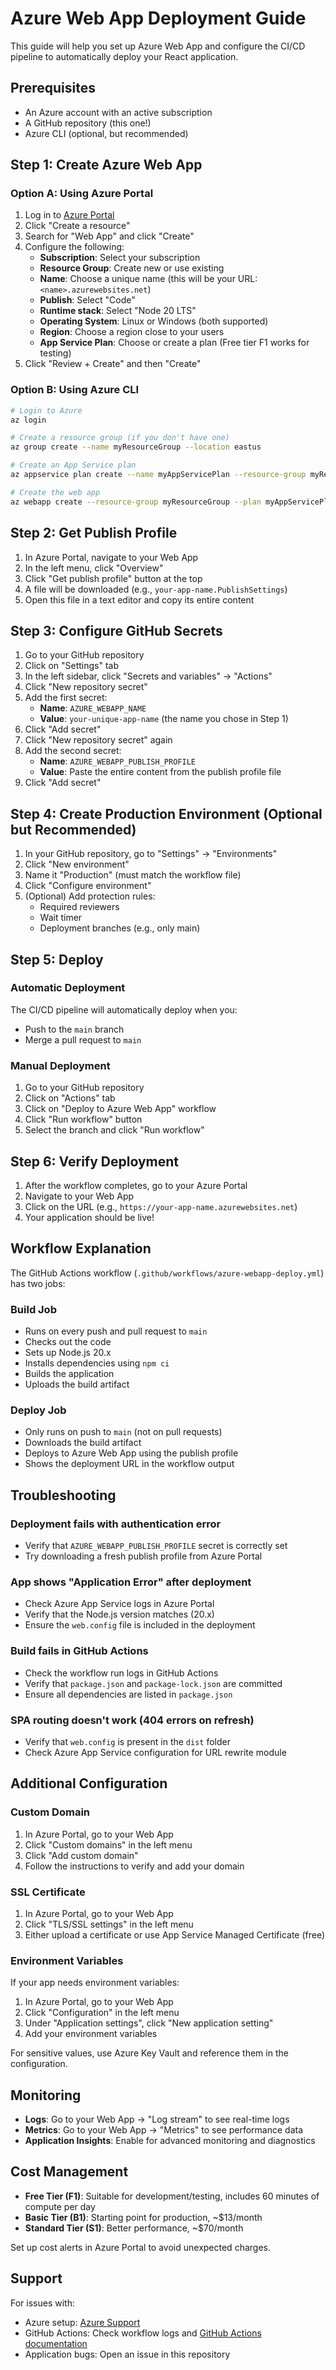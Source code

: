 # Azure Web App Deployment Guide

This guide will help you set up Azure Web App and configure the CI/CD pipeline to automatically deploy your React application.

## Prerequisites

- An Azure account with an active subscription
- A GitHub repository (this one!)
- Azure CLI (optional, but recommended)

## Step 1: Create Azure Web App

### Option A: Using Azure Portal

1. Log in to [Azure Portal](https://portal.azure.com)
2. Click "Create a resource"
3. Search for "Web App" and click "Create"
4. Configure the following:
   - **Subscription**: Select your subscription
   - **Resource Group**: Create new or use existing
   - **Name**: Choose a unique name (this will be your URL: `<name>.azurewebsites.net`)
   - **Publish**: Select "Code"
   - **Runtime stack**: Select "Node 20 LTS"
   - **Operating System**: Linux or Windows (both supported)
   - **Region**: Choose a region close to your users
   - **App Service Plan**: Choose or create a plan (Free tier F1 works for testing)
5. Click "Review + Create" and then "Create"

### Option B: Using Azure CLI

```bash
# Login to Azure
az login

# Create a resource group (if you don't have one)
az group create --name myResourceGroup --location eastus

# Create an App Service plan
az appservice plan create --name myAppServicePlan --resource-group myResourceGroup --sku F1 --is-linux

# Create the web app
az webapp create --resource-group myResourceGroup --plan myAppServicePlan --name your-unique-app-name --runtime "NODE:20-lts"
```

## Step 2: Get Publish Profile

1. In Azure Portal, navigate to your Web App
2. In the left menu, click "Overview"
3. Click "Get publish profile" button at the top
4. A file will be downloaded (e.g., `your-app-name.PublishSettings`)
5. Open this file in a text editor and copy its entire content

## Step 3: Configure GitHub Secrets

1. Go to your GitHub repository
2. Click on "Settings" tab
3. In the left sidebar, click "Secrets and variables" → "Actions"
4. Click "New repository secret"
5. Add the first secret:
   - **Name**: `AZURE_WEBAPP_NAME`
   - **Value**: `your-unique-app-name` (the name you chose in Step 1)
6. Click "Add secret"
7. Click "New repository secret" again
8. Add the second secret:
   - **Name**: `AZURE_WEBAPP_PUBLISH_PROFILE`
   - **Value**: Paste the entire content from the publish profile file
9. Click "Add secret"

## Step 4: Create Production Environment (Optional but Recommended)

1. In your GitHub repository, go to "Settings" → "Environments"
2. Click "New environment"
3. Name it "Production" (must match the workflow file)
4. Click "Configure environment"
5. (Optional) Add protection rules:
   - Required reviewers
   - Wait timer
   - Deployment branches (e.g., only main)

## Step 5: Deploy

### Automatic Deployment

The CI/CD pipeline will automatically deploy when you:
- Push to the `main` branch
- Merge a pull request to `main`

### Manual Deployment

1. Go to your GitHub repository
2. Click on "Actions" tab
3. Click on "Deploy to Azure Web App" workflow
4. Click "Run workflow" button
5. Select the branch and click "Run workflow"

## Step 6: Verify Deployment

1. After the workflow completes, go to your Azure Portal
2. Navigate to your Web App
3. Click on the URL (e.g., `https://your-app-name.azurewebsites.net`)
4. Your application should be live!

## Workflow Explanation

The GitHub Actions workflow (`.github/workflows/azure-webapp-deploy.yml`) has two jobs:

### Build Job
- Runs on every push and pull request to `main`
- Checks out the code
- Sets up Node.js 20.x
- Installs dependencies using `npm ci`
- Builds the application
- Uploads the build artifact

### Deploy Job
- Only runs on push to `main` (not on pull requests)
- Downloads the build artifact
- Deploys to Azure Web App using the publish profile
- Shows the deployment URL in the workflow output

## Troubleshooting

### Deployment fails with authentication error
- Verify that `AZURE_WEBAPP_PUBLISH_PROFILE` secret is correctly set
- Try downloading a fresh publish profile from Azure Portal

### App shows "Application Error" after deployment
- Check Azure App Service logs in Azure Portal
- Verify that the Node.js version matches (20.x)
- Ensure the `web.config` file is included in the deployment

### Build fails in GitHub Actions
- Check the workflow run logs in GitHub Actions
- Verify that `package.json` and `package-lock.json` are committed
- Ensure all dependencies are listed in `package.json`

### SPA routing doesn't work (404 errors on refresh)
- Verify that `web.config` is present in the `dist` folder
- Check Azure App Service configuration for URL rewrite module

## Additional Configuration

### Custom Domain

1. In Azure Portal, go to your Web App
2. Click "Custom domains" in the left menu
3. Click "Add custom domain"
4. Follow the instructions to verify and add your domain

### SSL Certificate

1. In Azure Portal, go to your Web App
2. Click "TLS/SSL settings" in the left menu
3. Either upload a certificate or use App Service Managed Certificate (free)

### Environment Variables

If your app needs environment variables:

1. In Azure Portal, go to your Web App
2. Click "Configuration" in the left menu
3. Under "Application settings", click "New application setting"
4. Add your environment variables

For sensitive values, use Azure Key Vault and reference them in the configuration.

## Monitoring

- **Logs**: Go to your Web App → "Log stream" to see real-time logs
- **Metrics**: Go to your Web App → "Metrics" to see performance data
- **Application Insights**: Enable for advanced monitoring and diagnostics

## Cost Management

- **Free Tier (F1)**: Suitable for development/testing, includes 60 minutes of compute per day
- **Basic Tier (B1)**: Starting point for production, ~$13/month
- **Standard Tier (S1)**: Better performance, ~$70/month

Set up cost alerts in Azure Portal to avoid unexpected charges.

## Support

For issues with:
- Azure setup: [Azure Support](https://azure.microsoft.com/support/)
- GitHub Actions: Check workflow logs and [GitHub Actions documentation](https://docs.github.com/actions)
- Application bugs: Open an issue in this repository
